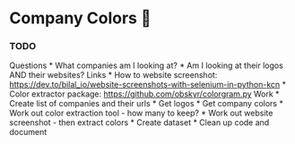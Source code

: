 # Company Colors 🎨

### TODO
Questions
    * What companies am I looking at?
    * Am I looking at their logos AND their websites?
Links
    * How to website screenshot: https://dev.to/bilal_io/website-screenshots-with-selenium-in-python-kcn
    * Color extractor package: https://github.com/obskyr/colorgram.py
Work
    * Create list of companies and their urls
    * Get logos
    * Get company colors
    * Work out color extraction tool - how many to keep?
    * Work out website screenshot - then extract colors
    * Create dataset
    * Clean up code and document
